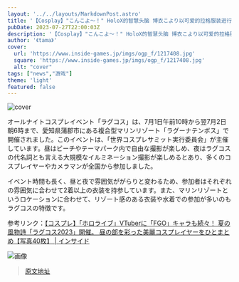 ```yaml
---
layout: '../../layouts/MarkdownPost.astro'
title: '【Cosplay】"こんこよ～！" HoloX的智慧头脑 博衣こより以可爱的拉格服装进行实验！！受关注的Cosplayer・にゃろ【8张照片】'
pubDate: 2023-07-27T22:00:03Z
description: '【Cosplay】"こんこよ～！" HoloX的智慧头脑 博衣こより以可爱的拉格服装进行实验！！受关注的Cosplayer・にゃろ【8张照片】'
author: '《tama》'
cover:
  url: 'https://www.inside-games.jp/imgs/ogp_f/1217408.jpg'
  square: 'https://www.inside-games.jp/imgs/ogp_f/1217408.jpg'
  alt: "cover"
tags: ["news","游戏"]
theme: 'light'
featured: false
---
```


![cover](https://www.inside-games.jp/imgs/ogp_f/1217408.jpg)

オールナイトコスプレイベント「ラグコス」は、7月1日午前10時から翌7月2日朝6時まで、愛知県蒲郡市にある複合型マリンリゾート「ラグーナテンボス」で開催されました。このイベントは、「世界コスプレサミット実行委員会」が主催しています。昼はビーチやテーマパーク内で自由な撮影が楽しめ、夜はラグコスの代名詞とも言える大規模なイルミネーション撮影が楽しめるとあり、多くのコスプレイヤーやカメラマンが全国から参加しました。

イベント時間も長く、昼と夜で雰囲気ががらりと変わるため、参加者はそれぞれの雰囲気に合わせて2着以上の衣装を持参しています。また、マリンリゾートというロケーションに合わせて、リゾート感のある衣装や水着での参加が多いのもラグコスの特徴です。

参考リンク：[【コスプレ】「ホロライブ」VTuberに「FGO」キャラも続々！ 夏の風物詩「ラグコス2023」開催。 昼の部を彩った美麗コスプレイヤーをひとまとめ【写真40枚】 | インサイド](https://www.inside-games.jp/article/2023/07/08/147083.html)

![画像](https://www.inside-games.jp/imgs/card_l/1213407.jpg)

>[原文地址](https://www.inside-games.jp/article/2023/07/28/147463.html)  